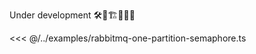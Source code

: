 Under development 🛠️🔧🏗️👷🏼‍♂️

<<< @/../examples/rabbitmq-one-partition-semaphore.ts

<!-- The type is a simple wrapper to ensure the structure's correctness. It defines:

- **type** - event type name,
- **data** - represents the business data the event contains. It has to be a record structure; primitives are not allowed,
- **metadata** - represents the generic data event contains. It can represent telemetry, user id, tenant id, timestamps and other information that can be useful for running infrastructure. It has to be a record structure; primitives are not allowed. -->

<!-- See more context in [getting started guide](./getting-started.md#events)

<<< @./../packages/emmett/src/typing/event.ts -->
